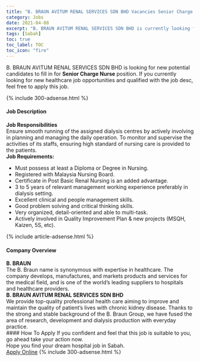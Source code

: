 ```yaml
---
title: "B. BRAUN AVITUM RENAL SERVICES SDN BHD Vacancies Senior Charge Nurse" 
category: Jobs 
date: 2021-04-08 
excerpt: "B. BRAUN AVITUM RENAL SERVICES SDN BHD is currently looking for suitable person to fill in the Senior Charge Nurse which positioned at Sabah" 
tags: [Sabah] 
toc: true 
toc_label: TOC 
toc_icon: "fire" 
--- 
```


<p>B. BRAUN AVITUM RENAL SERVICES SDN BHD is looking for new potential candidates to fill in for <b>Senior Charge Nurse</b> position. If you currently looking for new healthcare job opportunities and qualified with the job desc, feel free to apply this job.
</p>{% include 300-adsense.html %} 
<div><div><h4>Job Description</h4></div><div><div><span><div><div><strong>Job Responsibilities</strong><br>Ensure smooth running of the assigned dialysis centres by actively involving in planning and managing the daily operation. To monitor and supervise the activities of its staffs, ensuring high standard of nursing care is provided to the patients.</div><div><strong>Job Requirements:</strong></div><ul><li>Must possess at least a Diploma or Degree in Nursing.</li><li>Registered with Malaysia Nursing Board.</li><li>Certificate in Post Basic Renal Nursing is an added advantage.</li><li>3 to 5 years of relevant management working experience preferably in dialysis setting.</li><li>Excellent clinical and people management skills.</li><li>Good problem solving and critical thinking skills.</li><li>Very organized, detail-oriented and able to multi-task.</li><li>Actively involved in Quality Improvement Plan &amp; new projects (MSQH, Kaizen, 5S, etc).</li></ul></div></span></div></div></div> 
{% include article-adsense.html %} 
<div><div><h4>Company Overview</h4></div><div><div><span><div><div>
<div>
<strong>B. BRAUN</strong></div>
<div>
		The B. Braun name is synonymous with expertise in healthcare. The company develops, manufactures, and markets products and services for the medical field, and is one of the world&#8217;s leading suppliers to hospitals and healthcare providers.</div>
<div>
<strong>B. BRAUN AVITUM RENAL SERVICES SDN BHD</strong></div>
<div>
		We provide top-quality professional health care aiming to improve and maintain the quality of patient&#8217;s lives with chronic kidney disease. Thanks to the strong and stable background of the B. Braun Group, we have fused the area of research, development and dialysis production with everyday practice.</div>
</div></div></span></div></div></div> 
#### How To Apply 
If you confident and feel that this job is suitable to you, go ahead take your action now. <br/> 
Hope you find your dream hospital job in Sabah. <br/> 
<a href="https://www.jobstreet.com.my/en/job/senior-charge-nurse-4503079?jobId=jobstreet-my-job-4503079" class="btn btn--warning" target="_blank" rel="nofollow noopenner">Apply Online</a> 
{% include 300-adsense.html %} 